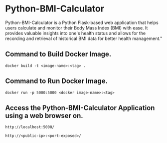 # Python-BMI-Calculator
Python-BMI-Calculator is a Python Flask-based web application that helps users calculate and monitor their Body Mass Index (BMI) with ease. It provides valuable insights into one's health status and allows for the recording and retrieval of historical BMI data for better health management."
## Command to Build Docker Image.
```
docker build -t <image-name>:<tag> .
```
## Command to Run Docker Image.
```
docker run -p 5000:5000 <docker image-name>:<tag>
```
## Access the Python-BMI-Calculator Application using a web browser on.
```
http://localhost:5000/
```
```
http://<public-ip>:<port-exposed>/
```
